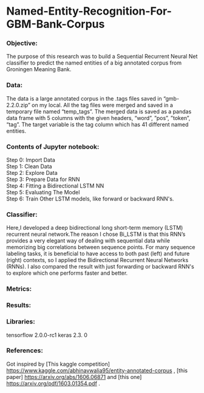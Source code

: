 # Named-Entity-Recognition-For-GBM-Bank-Corpus

### Objective:
The purpose of this research was to build a Sequential Recurrent Neural Net classifier to predict the named entities of a big annotated corpus from Groningen Meaning Bank.

### Data:
The data is a large annotated corpus in the .tags files saved in “gmb-2.2.0.zip” on my local. All the tag files were merged and saved in a temporary file named “temp_tags”. The merged data is saved as a pandas data frame with 5 columns with the given headers, “word”, ”pos”, ”token”, “tag”. The target variable is the tag column which has 41 different named entities.

### Contents of Jupyter notebook:
Step 0: Import Data  
Step 1: Clean Data  
Step 2: Explore Data  
Step 3: Prepare Data for RNN  
Step 4: Fitting a Bidirectional LSTM NN  
Step 5: Evaluating The Model  
Step 6: Train Other LSTM models, like forward or backward RNN's. 

### Classifier:
Here,I developed a deep bidirectional long short-term memory (LSTM) recurrent neural network.The reason I chose Bi_LSTM is that this RNN’s provides a very elegant way of dealing with sequential data while memorizing big correlations between sequence points. For many sequence labeling tasks, it is beneficial to have access to both past (left) and future (right) contexts, so I applied the Bidirectional Recurrent Neural Networks (RNNs). I also compared the result with just forwarding or backward RNN's to explore which one performs faster and better. 

### Metrics:



### Results:


### Libraries:
tensorflow 2.0.0-rc1
keras 2.3. 0

### References:
Got inspired by [This kaggle competition] https://www.kaggle.com/abhinavwalia95/entity-annotated-corpus , [this paper] https://arxiv.org/abs/1606.06871 and [this one] https://arxiv.org/pdf/1603.01354.pdf .

